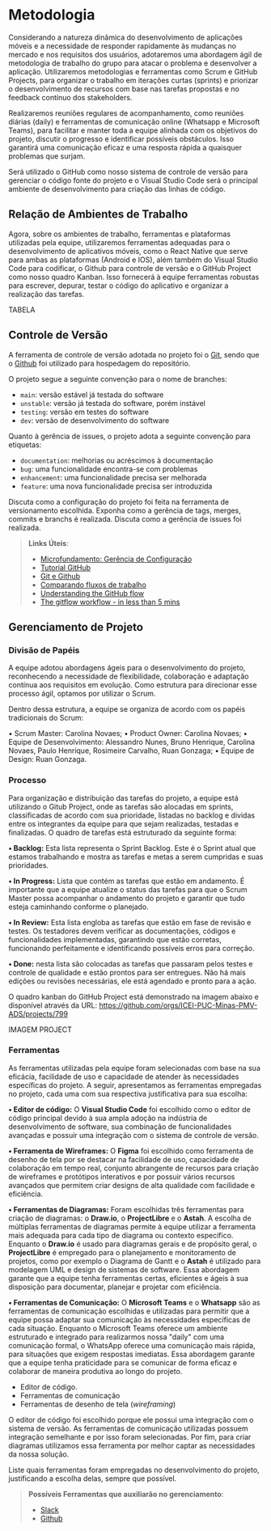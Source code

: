 
# Metodologia

Considerando a natureza dinâmica do desenvolvimento de aplicações móveis e a necessidade de responder rapidamente às mudanças no mercado e nos requisitos dos usuários, adotaremos uma abordagem ágil de metodologia de trabalho do grupo para atacar o problema e desenvolver a aplicação. Utilizaremos metodologias e ferramentas como Scrum e GitHub Projects, para organizar o trabalho em iterações curtas (sprints) e priorizar o desenvolvimento de recursos com base nas tarefas propostas e no feedback contínuo dos stakeholders.

Realizaremos reuniões regulares de acompanhamento, como reuniões diárias (daily) e ferramentas de comunicação online (Whatsapp e Microsoft Teams), para facilitar e manter toda a equipe alinhada com os objetivos do projeto, discutir o progresso e identificar possíveis obstáculos. Isso garantirá uma comunicação eficaz e uma resposta rápida a quaisquer problemas que surjam.

Será utilizado o GitHub como nosso sistema de controle de versão para gerenciar o código fonte do projeto e o Visual Studio Code será o principal ambiente de desenvolvimento para criação das linhas de código.

## Relação de Ambientes de Trabalho

Agora, sobre os ambientes de trabalho, ferramentas e plataformas utilizadas pela equipe, utilizaremos ferramentas adequadas para o desenvolvimento de aplicativos móveis, como o React Native que serve para ambas as plataformas (Android e IOS), além também do Visual Studio Code para codificar, o Github para controle de versão e o GitHub Project como nosso quadro Kanban. Isso fornecerá à equipe ferramentas robustas para escrever, depurar, testar o código do aplicativo e organizar a realização das tarefas.

TABELA

## Controle de Versão

A ferramenta de controle de versão adotada no projeto foi o
[Git](https://git-scm.com/), sendo que o [Github](https://github.com/ICEI-PUC-Minas-PMV-ADS/pmv-ads-2024-1-e3-proj-mov-t4-fuel)
foi utilizado para hospedagem do repositório.

O projeto segue a seguinte convenção para o nome de branches:

- `main`: versão estável já testada do software
- `unstable`: versão já testada do software, porém instável
- `testing`: versão em testes do software
- `dev`: versão de desenvolvimento do software

Quanto à gerência de issues, o projeto adota a seguinte convenção para
etiquetas:

- `documentation`: melhorias ou acréscimos à documentação
- `bug`: uma funcionalidade encontra-se com problemas
- `enhancement`: uma funcionalidade precisa ser melhorada
- `feature`: uma nova funcionalidade precisa ser introduzida

Discuta como a configuração do projeto foi feita na ferramenta de versionamento escolhida. Exponha como a gerência de tags, merges, commits e branchs é realizada. Discuta como a gerência de issues foi realizada.

> **Links Úteis**:
> - [Microfundamento: Gerência de Configuração](https://pucminas.instructure.com/courses/87878/)
> - [Tutorial GitHub](https://guides.github.com/activities/hello-world/)
> - [Git e Github](https://www.youtube.com/playlist?list=PLHz_AreHm4dm7ZULPAmadvNhH6vk9oNZA)
>  - [Comparando fluxos de trabalho](https://www.atlassian.com/br/git/tutorials/comparing-workflows)
> - [Understanding the GitHub flow](https://guides.github.com/introduction/flow/)
> - [The gitflow workflow - in less than 5 mins](https://www.youtube.com/watch?v=1SXpE08hvGs)

## Gerenciamento de Projeto

### Divisão de Papéis

A equipe adotou abordagens ágeis para o desenvolvimento do projeto, reconhecendo a necessidade de flexibilidade, colaboração e adaptação contínua aos requisitos em evolução. Como estrutura para direcionar esse processo ágil, optamos por utilizar o Scrum.

Dentro dessa estrutura, a equipe se organiza de acordo com os papéis tradicionais do Scrum:

•	Scrum Master: Carolina Novaes;
•	Product Owner: Carolina Novaes;
•	Equipe de Desenvolvimento: Alessandro Nunes, Bruno Henrique, Carolina Novaes, Paulo Henrique, Rosimeire Carvalho, Ruan Gonzaga;
•	Equipe de Design: Ruan Gonzaga.

### Processo

Para organização e distribuição das tarefas do projeto, a equipe está utilizando o Gitub Project, onde as tarefas são alocadas em sprints, classificadas de acordo com sua prioridade, listadas no backlog e dividas entre os integrantes da equipe para que sejam realizadas, testadas e finalizadas. O quadro de tarefas está estruturado da seguinte forma:

**• Backlog:** Esta lista representa o Sprint Backlog. Este é o Sprint atual que estamos trabalhando e mostra as tarefas e metas a serem cumpridas e suas prioridades.

**• In Progress:** Lista que contém as tarefas que estão em andamento. É importante que a equipe atualize o status das tarefas para que o Scrum Master possa acompanhar o andamento do projeto e garantir que tudo esteja caminhando conforme o planejado.

**• In Review:** Esta lista engloba as tarefas que estão em fase de revisão e testes. Os testadores devem verificar as documentações, códigos e funcionalidades implementadas, garantindo que estão corretas, funcionando perfeitamente e identificando possíveis erros para correção.

**• Done:** nesta lista são colocadas as tarefas que passaram pelos testes e controle de qualidade e estão prontos para ser entregues. Não há mais edições ou revisões necessárias, ele está agendado e pronto para a ação.

O quadro kanban do GitHub Project está demonstrado na imagem abaixo e disponível através da URL: https://github.com/orgs/ICEI-PUC-Minas-PMV-ADS/projects/799

 IMAGEM PROJECT

### Ferramentas

As ferramentas utilizadas pela equipe foram selecionadas com base na sua eficácia, facilidade de uso e capacidade de atender às necessidades específicas do projeto. A seguir, apresentamos as ferramentas empregadas no projeto, cada uma com sua respectiva justificativa para sua escolha:

**• Editor de código:** O **Visual Studio Code** foi escolhido como o editor de código principal devido à sua ampla adoção na indústria de desenvolvimento de software, sua combinação de funcionalidades avançadas e possuir uma integração com o sistema de controle de versão.

**• Ferramenta de Wireframes:** O **Figma** foi escolhido como ferramenta de desenho de tela por se destacar na facilidade de uso, capacidade de colaboração em tempo real, conjunto abrangente de recursos para criação de wireframes e protótipos interativos e por possuir vários recursos avançados que permitem criar designs de alta qualidade com facilidade e eficiência.

**• Ferramentas de Diagramas:** Foram escolhidas três ferramentas para criação de diagramas: o **Draw.io**, o **ProjectLibre** e o **Astah**. A escolha de múltiplas ferramentas de diagramas permite à equipe utilizar a ferramenta mais adequada para cada tipo de diagrama ou contexto específico. Enquanto o **Draw.io** é usado para diagramas gerais e de propósito geral, o **ProjectLibre** é empregado para o planejamento e monitoramento de projetos, como por exemplo o Diagrama de Gantt e o **Astah** é utilizado para modelagem UML e design de sistemas de software. Essa abordagem garante que a equipe tenha ferramentas certas, eficientes e ágeis à sua disposição para documentar, planejar e projetar com eficiência.

**• Ferramentas de Comunicação:** O **Microsoft Teams** e o **Whatsapp** são as ferramentas de comunicação escolhidas e utilizadas para permitir que a equipe possa adaptar sua comunicação às necessidades específicas de cada situação. Enquanto o Microsoft Teams oferece um ambiente estruturado e integrado para realizarmos nossa "daily" com uma comunicação formal, o WhatsApp oferece uma comunicação mais rápida, para situações que exigem respostas imediatas. Essa abordagem garante que a equipe tenha praticidade para se comunicar de forma eficaz e colaborar de maneira produtiva ao longo do projeto.

- Editor de código.
- Ferramentas de comunicação
- Ferramentas de desenho de tela (_wireframing_)

O editor de código foi escolhido porque ele possui uma integração com o sistema de versão. As ferramentas de comunicação utilizadas possuem integração semelhante e por isso foram selecionadas. Por fim, para criar diagramas utilizamos essa ferramenta por melhor captar as necessidades da nossa solução.

Liste quais ferramentas foram empregadas no desenvolvimento do projeto, justificando a escolha delas, sempre que possível.
 
> **Possíveis Ferramentas que auxiliarão no gerenciamento**: 
> - [Slack](https://slack.com/)
> - [Github](https://github.com/)
